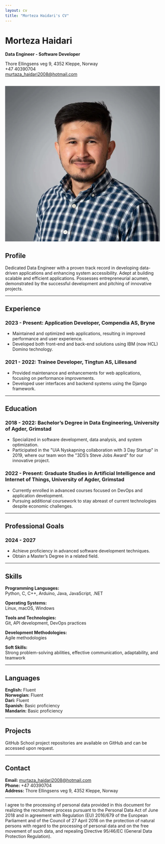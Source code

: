 ```yaml
---
layout: cv
title: "Morteza Haidari's CV"
---
```


# Morteza Haidari
**Data Engineer - Software Developer**

Thore Ellingsens veg 9, 4352 Kleppe, Norway  
+47 40390704  
murtaza_haidari2008@hotmail.com  

![photo.jpg](photo.jpg)
---

## Profile
Dedicated Data Engineer with a proven track record in developing data-driven applications and enhancing system accessibility. Adept at building scalable and efficient applications. Possesses entrepreneurial acumen, demonstrated by the successful development and pitching of innovative projects.

---

## Experience

### 2023 - Present: Application Developer, Compendia AS, Bryne
- Maintained and optimized web applications, resulting in improved performance and user experience.
- Developed both front-end and back-end solutions using IBM (now HCL) Domino technology.

### 2021 - 2022: Trainee Developer, Tingtun AS, Lillesand
- Provided maintenance and enhancements for web applications, focusing on performance improvements.
- Developed user interfaces and backend systems using the Django framework.

---

## Education

### 2018 - 2022: Bachelor’s Degree in Data Engineering, University of Agder, Grimstad
- Specialized in software development, data analysis, and system optimization.
- Participated in the "UiA Nyskapning collaboration with 3 Day Startup" in 2019, where our team won the "3DS’s Steve Jobs Award" for our innovative project.

### 2022 - Present: Graduate Studies in Artificial Intelligence and Internet of Things, University of Agder, Grimstad
- Currently enrolled in advanced courses focused on DevOps and application development.
- Pursuing additional coursework to stay abreast of current technologies despite economic challenges.

---

## Professional Goals

### 2024 - 2027
- Achieve proficiency in advanced software development techniques.
- Obtain a Master’s Degree in a related field.

---

## Skills

**Programming Languages:**  
Python, C, C++, Arduino, Java, JavaScript, .NET

**Operating Systems:**  
Linux, macOS, Windows

**Tools and Technologies:**  
Git, API development, DevOps practices

**Development Methodologies:**  
Agile methodologies

**Soft Skills:**  
Strong problem-solving abilities, effective communication, adaptability, and teamwork

---

## Languages

**English:** Fluent  
**Norwegian:** Fluent  
**Dari:** Fluent  
**Spanish:** Basic proficiency  
**Mandarin:** Basic proficiency  

---

## Projects

GitHub School project repositories are available on GitHub and can be accessed upon request.

---

## Contact

**Email:** murtaza_haidari2008@hotmail.com  
**Phone:** +47 40390704  
**Address:** Thore Ellingsens veg 9, 4352 Kleppe, Norway

---

I agree to the processing of personal data provided in this document for realizing the recruitment process pursuant to the Personal Data Act of June 2018 and in agreement with Regulation (EU) 2016/679 of the European Parliament and of the Council of 27 April 2016 on the protection of natural persons with regard to the processing of personal data and on the free movement of such data, and repealing Directive 95/46/EC (General Data Protection Regulation).
